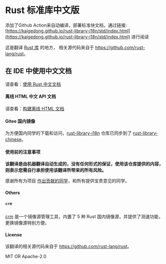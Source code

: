 # Rust 标准库中文版

添加了Github Action来自动编译，部署标准块文档，通过链接: [https://kaigedong.github.io/rust-library-i18n/std/index.html](https://kaigedong.github.io/rust-library-i18n/std/index.html) 进行阅读


这是翻译 [Rust 库](https://github.com/rust-lang/rust/tree/master/library) 的地方， 相关源代码来自于 <https://github.com/rust-lang/rust>。



## 在 IDE 中使用中文文档

请查看：[使用 Rust 中文文档](./docs/Install.md)

#### 离线 HTML 中文 API 文档

请查看：[构建离线 HTML 文档](./docs/BuildHtml.md)

#### Gitee 国内镜像

为方便国内同学的下载和访问，[rust-library-i18n](https://github.com/wtklbm/rust-library-i18n) 仓库已同步到了 [rust-library-chinese](https://gitee.com/wtklbm/rust-library-chinese)。

#### 使用前的注意事项

**该翻译是由机器翻译自动生成的，没有任何形式的保证，使用该仓库提供的内容，则表示您需自行承担使用该翻译所带来的所有风险。**

感谢所有为项目 [作出贡献的同学](https://github.com/wtklbm/rust-library-i18n/graphs/contributors)，和所有提供宝贵意见的同学。

#### Others

##### `crm`

[crm](https://github.com/wtklbm/crm) 是一个镜像源管理工具，内置了 5 种 Rust 国内镜像源，并提供了测速功能，更换镜像源特别方便。

#### License

该翻译的相关源代码来自于 <https://github.com/rust-lang/rust>。

MIT OR Apache-2.0
